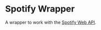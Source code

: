# Spotify Wrapper
A wrapper to work with the [Spotify Web API](htpps://developer.spotify.com/web-api/).
